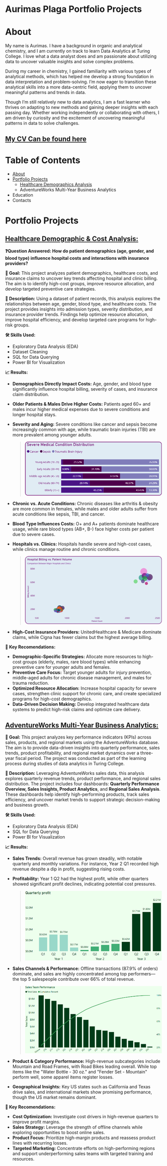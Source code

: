 # Aurimas Plaga Portfolio Projects


# About

My name is Aurimas. I have a background in organic and analytical chemistry, and I am currently on track to learn Data Analytics at Turing College. I love what a data analyst does and am passionate about utilizing data to uncover valuable insights and solve complex problems.

During my career in chemistry, I gained familiarity with various types of analytical methods, which has helped me develop a strong foundation in data interpretation and problem-solving. I’m now eager to transition these analytical skills into a more data-centric field, applying them to uncover meaningful patterns and trends in data.

Though I’m still relatively new to data analytics, I am a fast learner who thrives on adapting to new methods and gaining deeper insights with each passing day. Whether working independently or collaborating with others, I am driven by curiosity and the excitement of uncovering meaningful patterns in data to solve challenges.

## [My CV Can be found here](https://github.com/aurimasplaga/Aurimas_Plaga_Portfolio-Projects#about)

# Table of Contents

* [About](https://github.com/aurimasplaga/Aurimas_Plaga_Portfolio-Projects?tab=readme-ov-file#about)
* [Portfolio Projects](https://github.com/aurimasplaga/Aurimas_Plaga_Portfolio-Projects?tab=readme-ov-file#portfolio-projects)
	* [Healthcare Demographics Analysis](https://github.com/aurimasplaga/Aurimas_Plaga_Portfolio-Projects?tab=readme-ov-file#healthcare-demographic--cost-analysis)
	* AdventureWorks Multi-Year Business Analytics	 
* Education
* Contacts

# Portfolio Projects

## [Healthcare Demographic & Cost Analysis:](https://github.com/aurimasplaga/Healthcare_demographic_analysis)

**❓Question Answered: How do patient demographics (age, gender, and blood type) influence hospital costs and interactions with insurance providers?**

**🎯 Goal:** This project analyzes patient demographics, healthcare costs, and insurance claims to uncover key trends affecting hospital and clinic billing. The aim is to identify high-cost groups, improve resource allocation, and develop targeted preventive care strategies.

**📄 Description:** Using a dataset of patient records, this analysis explores the relationships between age, gender, blood type, and healthcare costs. The project provides insights into admission types, severity distribution, and insurance provider trends. Findings help optimize resource allocation, improve hospital efficiency, and develop targeted care programs for high-risk groups.

**🛠 Skills Used:**

* Exploratory Data Analysis (EDA)
* Dataset Cleaning
* SQL for Data Querying
* Power BI for Visualization

**📈 Results:** 

* **Demographics Directly Impact Costs:** Age, gender, and blood type significantly influence hospital billing, severity of cases, and insurance claim distribution.
* **Older Patients & Males Drive Higher Costs:** Patients aged 60+ and males incur higher medical expenses due to severe conditions and longer hospital stays.
* **Severity and Aging:** Severe conditions like cancer and sepsis become increasingly common with age, while traumatic brain injuries (TBI) are more prevalent among younger adults.

  >  ![Condition Severity Chart](https://github.com/aurimasplaga/Healthcare_demographic_analysis/blob/main/Dashboards/Condition%20Chart.png)
* **Chronic vs. Acute Conditions:** Chronic diseases like arthritis & obesity are more common in females, while males and older adults suffer from acute conditions like sepsis, TBI, and cancer.
* **Blood Type Influences Costs:** O+ and A+ patients dominate healthcare usage, while rare blood types (AB+, B-) face higher costs per patient due to severe cases.
* **Hospitals vs. Clinics:** Hospitals handle severe and high-cost cases, while clinics manage routine and chronic conditions.
  
  > ![Scatter Point Chart](https://github.com/aurimasplaga/Healthcare_demographic_analysis/blob/main/Dashboards/Scatter%20Point%20Chart.png)
* **High-Cost Insurance Providers:** UnitedHealthcare & Medicare dominate claims, while Cigna has fewer claims but the highest average billing.

**📌 Key Recomendations:**

* **Demographic-Specific Strategies:** Allocate more resources to high-cost groups (elderly, males, rare blood types) while enhancing preventive care for younger adults and females.
* **Preventive Care Focus:** Target younger adults for injury prevention, middle-aged adults for chronic disease management, and males for trauma reduction.
* **Optimized Resource Allocation:** Increase hospital capacity for severe cases, strengthen clinic support for chronic care, and create specialized programs for high-cost demographics.
* **Data-Driven Decision Making:** Develop integrated healthcare data systems to predict high-risk claims and optimize care delivery.

## [AdventureWorks Multi-Year Business Analytics:](https://github.com/aurimasplaga/AdventureWorks-Multi-Year-Business-Analytics)

**🎯 Goal:** This project analyzes key performance indicators (KPIs) across sales, products, and regional markets using the AdventureWorks database. The aim is to provide data-driven insights into quarterly performance, sales trends, product profitability, and regional market dynamics over a three-year fiscal period. The project was conducted as part of the learning process during studies of data analytics in Turing College.

**📄 Description:** Leveraging AdventureWorks sales data, this analysis explores quarterly revenue trends, product performance, and regional sales distribution. The project includes four dashboards: **Quarterly Performance Overview, Sales Insights, Product Analytics**, and **Regional Sales Analysis**. These dashboards help identify high-performing products, track sales efficiency, and uncover market trends to support strategic decision-making and business growth.

**🛠 Skills Used:**

* Exploratory Data Analysis (EDA)
* SQL for Data Querying
* Power BI for Visualization

**📈 Results:** 

- **Sales Trends:** Overall revenue has grown steadily, with notable quarterly and monthly variations. For instance, Year 2 Q1 recorded high revenue despite a dip in profit, suggesting rising costs.
- **Profitability:** Year 1 Q2 had the highest profit, while other quarters showed significant profit declines, indicating potential cost pressures.
 
  > ![Quarterly Profits](https://github.com/aurimasplaga/AdventureWorks-Multi-Year-Business-Analytics/blob/main/Dashboards/Quarterly%20Profits.png)
- **Sales Channels & Performance:** Offline transactions (87.9% of orders) dominate, and sales are highly concentrated among top performers—the top 5 salespeople contribute over 66% of total revenue.

  > ![Pareto Chart](https://github.com/aurimasplaga/AdventureWorks-Multi-Year-Business-Analytics/blob/main/Dashboards/Pareto%20Chart.png)
- **Product & Category Performance:** High-revenue subcategories include Mountain and Road Frames, with Road Bikes leading overall. While top items like the "Water Bottle - 30 oz." and "Fender Set - Mountain" perform well, some apparel items register losses.
- **Geographical Insights:** Key US states such as California and Texas drive sales, and international markets show promising performance, though the US market remains dominant.


**📌 Key Recomendations:**

- **Cost Optimization:** Investigate cost drivers in high-revenue quarters to improve profit margins.
- **Sales Strategy:** Leverage the strength of offline channels while exploring opportunities to boost online sales.
- **Product Focus:** Prioritize high-margin products and reassess product lines with recurring losses.
- **Targeted Marketing:** Concentrate efforts on high-performing regions and support underperforming sales teams with targeted training and resources.
